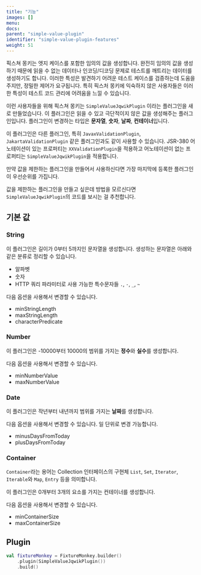 ```yaml
---
title: "기능"
images: []
menu:
docs:
parent: "simple-value-plugin"
identifier: "simple-value-plugin-features"
weight: 51
---
```


픽스쳐 몽키는 엣지 케이스를 포함한 임의의 값을 생성합니다. 완전히 임의의 값을 생성하기 때문에 읽을 수 없는 데이터나 인코딩/디코딩 문제로 테스트를 깨트리는 데이터를 생성하기도 합니다.
이러한 특성은 발견하기 어려운 테스트 케이스를 검증하는데 도움을 주지만, 정밀한 제어가 요구됩니다. 특히 픽스처 몽키에 익숙하지 않은 사용자들은 이러한 특성이 테스트 코드 관리에 어려움을 느낄 수 있습니다.   

이런 사용자들을 위해 픽스쳐 몽키는 `SimpleValueJqwikPlugin` 이라는 플러그인을 새로 만들었습니다. 이 플러그인은 읽을 수 있고 극단적이지 않은 값을 생성해주는 플러그인입니다. 
플러그인이 변경하는 타입은 **문자열**, **숫자**, **날짜**, **컨테이너**입니다. 

이 플러그인은 다른 플러그인, 특히 `JavaxValidationPlugin`, `JakartaValidationPlugin` 같은 플러그인과도 같이 사용할 수 있습니다.
JSR-380 어노테이션이 있는 프로퍼티는 `XXValidationPlugin`을 적용하고 어노테이션이 없는 프로퍼티는 `SimpleValueJqwikPlugin`을 적용합니다.

만약 값을 제한하는 플러그인을 만들어서 사용하신다면 가장 마지막에 등록한 플러그인이 우선순위를 가집니다. 

값을 제한하는 플러그인을 만들고 싶은데 방법을 모르신다면 `SimpleValueJqwikPlugin`의 코드를 보시는 걸 추천합니다.

## 기본 값
### String
이 플러그인은 길이가 0부터 5까지인 문자열을 생성합니다. 생성하는 문자열은 아래와 같은 분류로 정리할 수 있습니다. 

- 알파벳
- 숫자
- HTTP 쿼리 파라미터로 사용 가능한 특수문자들 `.`, `-`, `_`, `~`

다음 옵션을 사용해서 변경할 수 있습니다.
- minStringLength
- maxStringLength
- characterPredicate

### Number
이 플러그인은 -10000부터 10000의 범위를 가지는 **정수**와 **실수**를 생성합니다.

다음 옵션을 사용해서 변경할 수 있습니다.
- minNumberValue
- maxNumberValue

### Date
이 플러그인은 작년부터 내년까지 범위를 가지는 **날짜**를 생성합니다.

다음 옵션을 사용해서 변경할 수 있습니다. 일 단위로 변경 가능합니다.
- minusDaysFromToday
- plusDaysFromToday

### Container
`Container`라는 용어는 Collection 인터페이스의 구현체 `List`, `Set`, `Iterator`, `Iterable`와 `Map`, `Entry` 등을 의미합니다.

이 플러그인은 0개부터 3개의 요소를 가지는 컨테이너를 생성합니다. 

다음 옵션을 사용해서 변경할 수 있습니다. 
- minContainerSize
- maxContainerSize

## Plugin
```kotlin
val fixtureMonkey = FixtureMonkey.builder()
    .plugin(SimpleValueJqwikPlugin())
    .build()
```
